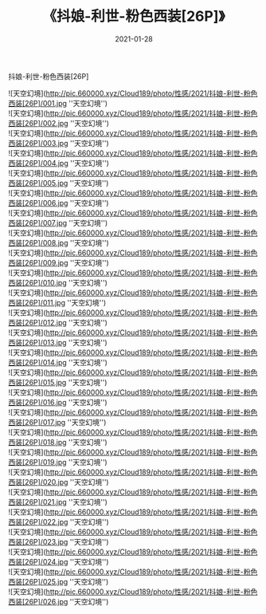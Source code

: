 ﻿---
layout: post
title:  《抖娘-利世-粉色西装[26P]》
date:   2021-01-28
img: http://pic.660000.xyz/Cloud189/photo/性感/2021/抖娘-利世-粉色西装[26P]/000.jpg
categories: [美女, 性感, 泳衣]
---

抖娘-利世-粉色西装[26P]



![天空幻境](http://pic.660000.xyz/Cloud189/photo/性感/2021/抖娘-利世-粉色西装[26P]/001.jpg ''天空幻境'') <br>
![天空幻境](http://pic.660000.xyz/Cloud189/photo/性感/2021/抖娘-利世-粉色西装[26P]/002.jpg ''天空幻境'') <br>
![天空幻境](http://pic.660000.xyz/Cloud189/photo/性感/2021/抖娘-利世-粉色西装[26P]/003.jpg ''天空幻境'') <br>
![天空幻境](http://pic.660000.xyz/Cloud189/photo/性感/2021/抖娘-利世-粉色西装[26P]/004.jpg ''天空幻境'') <br>
![天空幻境](http://pic.660000.xyz/Cloud189/photo/性感/2021/抖娘-利世-粉色西装[26P]/005.jpg ''天空幻境'') <br>
![天空幻境](http://pic.660000.xyz/Cloud189/photo/性感/2021/抖娘-利世-粉色西装[26P]/006.jpg ''天空幻境'') <br>
![天空幻境](http://pic.660000.xyz/Cloud189/photo/性感/2021/抖娘-利世-粉色西装[26P]/007.jpg ''天空幻境'') <br>
![天空幻境](http://pic.660000.xyz/Cloud189/photo/性感/2021/抖娘-利世-粉色西装[26P]/008.jpg ''天空幻境'') <br>
![天空幻境](http://pic.660000.xyz/Cloud189/photo/性感/2021/抖娘-利世-粉色西装[26P]/009.jpg ''天空幻境'') <br>
![天空幻境](http://pic.660000.xyz/Cloud189/photo/性感/2021/抖娘-利世-粉色西装[26P]/010.jpg ''天空幻境'') <br>
![天空幻境](http://pic.660000.xyz/Cloud189/photo/性感/2021/抖娘-利世-粉色西装[26P]/011.jpg ''天空幻境'') <br>
![天空幻境](http://pic.660000.xyz/Cloud189/photo/性感/2021/抖娘-利世-粉色西装[26P]/012.jpg ''天空幻境'') <br>
![天空幻境](http://pic.660000.xyz/Cloud189/photo/性感/2021/抖娘-利世-粉色西装[26P]/013.jpg ''天空幻境'') <br>
![天空幻境](http://pic.660000.xyz/Cloud189/photo/性感/2021/抖娘-利世-粉色西装[26P]/014.jpg ''天空幻境'') <br>
![天空幻境](http://pic.660000.xyz/Cloud189/photo/性感/2021/抖娘-利世-粉色西装[26P]/015.jpg ''天空幻境'') <br>
![天空幻境](http://pic.660000.xyz/Cloud189/photo/性感/2021/抖娘-利世-粉色西装[26P]/016.jpg ''天空幻境'') <br>
![天空幻境](http://pic.660000.xyz/Cloud189/photo/性感/2021/抖娘-利世-粉色西装[26P]/017.jpg ''天空幻境'') <br>
![天空幻境](http://pic.660000.xyz/Cloud189/photo/性感/2021/抖娘-利世-粉色西装[26P]/018.jpg ''天空幻境'') <br>
![天空幻境](http://pic.660000.xyz/Cloud189/photo/性感/2021/抖娘-利世-粉色西装[26P]/019.jpg ''天空幻境'') <br>
![天空幻境](http://pic.660000.xyz/Cloud189/photo/性感/2021/抖娘-利世-粉色西装[26P]/020.jpg ''天空幻境'') <br>
![天空幻境](http://pic.660000.xyz/Cloud189/photo/性感/2021/抖娘-利世-粉色西装[26P]/021.jpg ''天空幻境'') <br>
![天空幻境](http://pic.660000.xyz/Cloud189/photo/性感/2021/抖娘-利世-粉色西装[26P]/022.jpg ''天空幻境'') <br>
![天空幻境](http://pic.660000.xyz/Cloud189/photo/性感/2021/抖娘-利世-粉色西装[26P]/023.jpg ''天空幻境'') <br>
![天空幻境](http://pic.660000.xyz/Cloud189/photo/性感/2021/抖娘-利世-粉色西装[26P]/024.jpg ''天空幻境'') <br>
![天空幻境](http://pic.660000.xyz/Cloud189/photo/性感/2021/抖娘-利世-粉色西装[26P]/025.jpg ''天空幻境'') <br>
![天空幻境](http://pic.660000.xyz/Cloud189/photo/性感/2021/抖娘-利世-粉色西装[26P]/026.jpg ''天空幻境'') <br>
